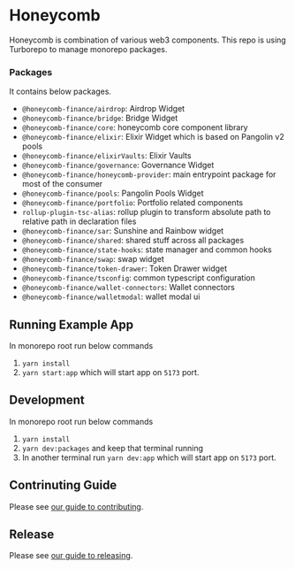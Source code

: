# Honeycomb

Honeycomb is combination of various web3 components. This repo is using Turborepo to manage monorepo packages.

### Packages

It contains below packages.

- `@honeycomb-finance/airdrop`: Airdrop Widget
- `@honeycomb-finance/bridge`: Bridge Widget
- `@honeycomb-finance/core`: honeycomb core component library
- `@honeycomb-finance/elixir`: Elixir Widget which is based on Pangolin v2 pools
- `@honeycomb-finance/elixirVaults`: Elixir Vaults
- `@honeycomb-finance/governance`: Governance Widget 
- `@honeycomb-finance/honeycomb-provider`: main entrypoint package for most of the consumer
- `@honeycomb-finance/pools`: Pangolin Pools Widget 
- `@honeycomb-finance/portfolio`: Portfolio related components
- `rollup-plugin-tsc-alias`: rollup plugin to transform absolute path to relative path in declaration files
- `@honeycomb-finance/sar`: Sunshine and Rainbow widget
- `@honeycomb-finance/shared`: shared stuff across all packages
- `@honeycomb-finance/state-hooks`: state manager and common hooks
- `@honeycomb-finance/swap`: swap widget
- `@honeycomb-finance/token-drawer`: Token Drawer widget
- `@honeycomb-finance/tsconfig`: common typescript configuration
- `@honeycomb-finance/wallet-connectors`: Wallet connectors
- `@honeycomb-finance/walletmodal`: wallet modal ui

## Running Example App

In monorepo root run below commands

1. `yarn install`
2. `yarn start:app` which will start app on `5173` port.

## Development

In monorepo root run below commands

1. `yarn install`
2. `yarn dev:packages` and keep that terminal running
3. In another terminal run `yarn dev:app` which will start app on `5173` port.

## Contrinuting Guide

Please see [our guide to contributing](CONTRIBUTING.md).

## Release

Please see [our guide to releasing](RELEASING.md).